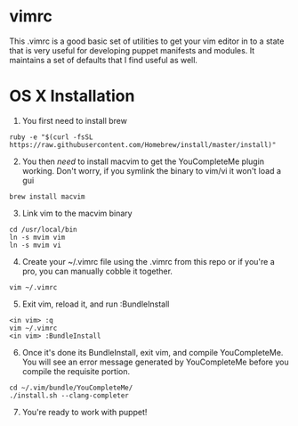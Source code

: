 vimrc
=====

This .vimrc is a good basic set of utilities to get your vim editor
in to a state that is very useful for developing puppet manifests
and modules. It maintains a set of defaults that I find useful as well.

OS X Installation
=====
1. You first need to install brew

  ```
  ruby -e "$(curl -fsSL https://raw.githubusercontent.com/Homebrew/install/master/install)"
  ```
  
2. You then *need* to install macvim to get the YouCompleteMe plugin 
   working. Don't worry, if you symlink the binary to vim/vi it won't load a gui

  ```
  brew install macvim
  ```
  
3. Link vim to the macvim binary

  ```
  cd /usr/local/bin
  ln -s mvim vim
  ln -s mvim vi
  ```

4. Create your ~/.vimrc file using the .vimrc from this repo or 
   if you're a pro, you can manually cobble it together.

  ```
  vim ~/.vimrc
  ```

5. Exit vim, reload it, and run :BundleInstall

  ```
  <in vim> :q
  vim ~/.vimrc
  <in vim> :BundleInstall
  ```

6. Once it's done its BundleInstall, exit vim, and compile YouCompleteMe.
   You will see an error message generated by YouCompleteMe before you compile
   the requisite portion.

  ```
  cd ~/.vim/bundle/YouCompleteMe/
  ./install.sh --clang-completer
  ```

7. You're ready to work with puppet!
